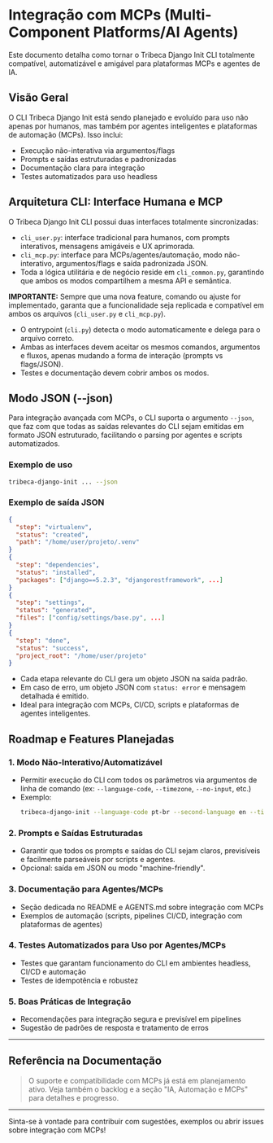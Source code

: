 # Integração com MCPs (Multi-Component Platforms/AI Agents)

Este documento detalha como tornar o Tribeca Django Init CLI totalmente compatível, automatizável e amigável para plataformas MCPs e agentes de IA.

## Visão Geral
O CLI Tribeca Django Init está sendo planejado e evoluído para uso não apenas por humanos, mas também por agentes inteligentes e plataformas de automação (MCPs). Isso inclui:
- Execução não-interativa via argumentos/flags
- Prompts e saídas estruturadas e padronizadas
- Documentação clara para integração
- Testes automatizados para uso headless

## Arquitetura CLI: Interface Humana e MCP

O Tribeca Django Init CLI possui duas interfaces totalmente sincronizadas:

- `cli_user.py`: interface tradicional para humanos, com prompts interativos, mensagens amigáveis e UX aprimorada.
- `cli_mcp.py`: interface para MCPs/agentes/automação, modo não-interativo, argumentos/flags e saída padronizada JSON.
- Toda a lógica utilitária e de negócio reside em `cli_common.py`, garantindo que ambos os modos compartilhem a mesma API e semântica.

**IMPORTANTE:**
Sempre que uma nova feature, comando ou ajuste for implementado, garanta que a funcionalidade seja replicada e compatível em ambos os arquivos (`cli_user.py` e `cli_mcp.py`).

- O entrypoint (`cli.py`) detecta o modo automaticamente e delega para o arquivo correto.
- Ambas as interfaces devem aceitar os mesmos comandos, argumentos e fluxos, apenas mudando a forma de interação (prompts vs flags/JSON).
- Testes e documentação devem cobrir ambos os modos.

## Modo JSON (--json)

Para integração avançada com MCPs, o CLI suporta o argumento `--json`, que faz com que todas as saídas relevantes do CLI sejam emitidas em formato JSON estruturado, facilitando o parsing por agentes e scripts automatizados.

### Exemplo de uso
```bash
tribeca-django-init ... --json
```

### Exemplo de saída JSON
```json
{
  "step": "virtualenv",
  "status": "created",
  "path": "/home/user/projeto/.venv"
}
{
  "step": "dependencies",
  "status": "installed",
  "packages": ["django==5.2.3", "djangorestframework", ...]
}
{
  "step": "settings",
  "status": "generated",
  "files": ["config/settings/base.py", ...]
}
{
  "step": "done",
  "status": "success",
  "project_root": "/home/user/projeto"
}
```

- Cada etapa relevante do CLI gera um objeto JSON na saída padrão.
- Em caso de erro, um objeto JSON com `status: error` e mensagem detalhada é emitido.
- Ideal para integração com MCPs, CI/CD, scripts e plataformas de agentes inteligentes.

## Roadmap e Features Planejadas

### 1. Modo Não-Interativo/Automatizável
- Permitir execução do CLI com todos os parâmetros via argumentos de linha de comando (ex: `--language-code`, `--timezone`, `--no-input`, etc.)
- Exemplo:
  ```bash
  tribeca-django-init --language-code pt-br --second-language en --timezone America/Sao_Paulo --no-input
  ```

### 2. Prompts e Saídas Estruturadas
- Garantir que todos os prompts e saídas do CLI sejam claros, previsíveis e facilmente parseáveis por scripts e agentes.
- Opcional: saída em JSON ou modo "machine-friendly".

### 3. Documentação para Agentes/MCPs
- Seção dedicada no README e AGENTS.md sobre integração com MCPs
- Exemplos de automação (scripts, pipelines CI/CD, integração com plataformas de agentes)

### 4. Testes Automatizados para Uso por Agentes/MCPs
- Testes que garantam funcionamento do CLI em ambientes headless, CI/CD e automação
- Testes de idempotência e robustez

### 5. Boas Práticas de Integração
- Recomendações para integração segura e previsível em pipelines
- Sugestão de padrões de resposta e tratamento de erros

---

## Referência na Documentação
> O suporte e compatibilidade com MCPs já está em planejamento ativo. Veja também o backlog e a seção "IA, Automação e MCPs" para detalhes e progresso.

---

Sinta-se à vontade para contribuir com sugestões, exemplos ou abrir issues sobre integração com MCPs!
